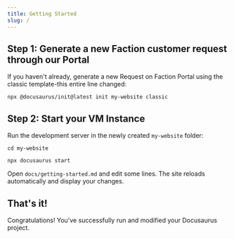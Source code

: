 ```yaml
---
title: Getting Started
slug: /
---
```


## Step 1: Generate a new Faction customer request through our Portal

If you haven't already, generate a new Request on Faction Portal using the classic template-this entire line changed:

```shell
npx @docusaurus/init@latest init my-website classic
```

## Step 2: Start your VM Instance

Run the development server in the newly created `my-website` folder:

```shell
cd my-website

npx docusaurus start
```

Open `docs/getting-started.md` and edit some lines. The site reloads automatically and display your changes.

## That's it!

Congratulations! You've successfully run and modified your Docusaurus project.
